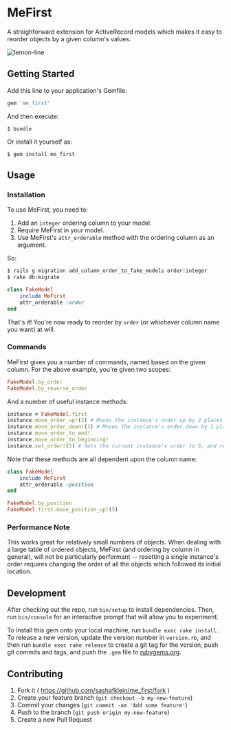 
# MeFirst

A straighforward extension for ActiveRecord models which makes it easy to reorder objects by a given column's values. 

![lemon-line](http://dl.dropboxusercontent.com/s/kuwpzbcz5659umh/lemon-line.gif?dl=0)

## Getting Started

Add this line to your application's Gemfile:

```ruby
gem 'me_first'
```

And then execute:

    $ bundle

Or install it yourself as:

    $ gem install me_first

## Usage

### Installation

To use MeFirst, you need to:

1. Add an `integer` ordering column to your model.
2. Require MeFirst in your model.
3. Use MeFirst's `attr_orderable` method with the ordering column as an argument. 

So:

```bash
$ rails g migration add_column_order_to_fake_models order:integer
$ rake db:migrate
```

```ruby
class FakeModel
    include MeFirst
    attr_orderable :order
end
```

That's it! You're now ready to reorder by `order` (or whichever column name you want) at will.


### Commands

MeFirst gives you a number of commands, named based on the given column. For the above example, you're given two scopes:

```ruby
FakeModel.by_order
FakeModel.by_reverse_order
```

And a number of useful instance methods:

```ruby
instance = FakeModel.first
instance.move_order_up!(2) # Moves the instance's order up by 2 places
instance.move_order_down!(1) # Moves the instance's order down by 1 place
instance.move_order_to_end!
instance.move_order_to_beginning!
instance.set_order!(5) # Sets the current instance's order to 5, and reorders other instances around it.
```

Note that these methods are all dependent upon the column name:

```ruby
class FakeModel
    include MeFirst
    attr_orderable :position
end

FakeModel.by_position
FakeModel.first.move_position_up!(5)
```


### Performance Note

This works great for relatively small numbers of objects. When dealing with a large table of ordered objects, MeFirst (and ordering by column in general), will not be particularly performant -- resetting a single instance's order requires changing the order of all the objects which followed its initial location. 

## Development

After checking out the repo, run `bin/setup` to install dependencies. Then, run `bin/console` for an interactive prompt that will allow you to experiment.

To install this gem onto your local machine, run `bundle exec rake install`. To release a new version, update the version number in `version.rb`, and then run `bundle exec rake release` to create a git tag for the version, push git commits and tags, and push the `.gem` file to [rubygems.org](https://rubygems.org).

## Contributing

1. Fork it ( https://github.com/sashafklein/me_first/fork )
2. Create your feature branch (`git checkout -b my-new-feature`)
3. Commit your changes (`git commit -am 'Add some feature'`)
4. Push to the branch (`git push origin my-new-feature`)
5. Create a new Pull Request

